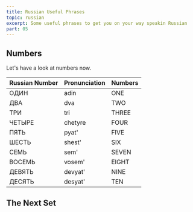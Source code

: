```yaml
---
title: Russian Useful Phrases
topic: russian
excerpt: Some useful phrases to get you on your way speakin Russian
part: 05
---
```


## Numbers

Let's have a look at numbers now.

| Russian Number | Pronunciation | Numbers |
| -------------- | ------------- | ------- |
| ОДИН           | adin          | ONE     |
| ДВА            | dva           | TWO     |
| ТРИ            | tri           | THREE   |
| ЧЕТЫРЕ         | chetyre       | FOUR    |
| ПЯТЬ           | pyat'         | FIVE    |
| ШЕСТЬ          | shest'        | SIX     |
| СЕМЬ           | sem'          | SEVEN   |
| ВОСЕМЬ         | vosem'        | EIGHT   |
| ДЕВЯТЬ         | devyat'       | NINE    |
| ДЕСЯТЬ         | desyat'       | TEN     |

## The Next Set
